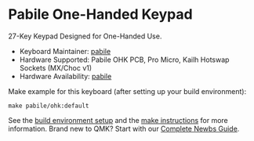# Pabile One-Handed Keypad

27-Key Keypad Designed for One-Handed Use.

* Keyboard Maintainer: [pabile](https://github.com/pabile)
* Hardware Supported: Pabile OHK PCB, Pro Micro, Kailh Hotswap Sockets (MX/Choc v1)
* Hardware Availability: [pabile](https://github.com/pabile)

Make example for this keyboard (after setting up your build environment):

    make pabile/ohk:default

See the [build environment setup](https://docs.qmk.fm/#/getting_started_build_tools) and the [make instructions](https://docs.qmk.fm/#/getting_started_make_guide) for more information. Brand new to QMK? Start with our [Complete Newbs Guide](https://docs.qmk.fm/#/newbs).

